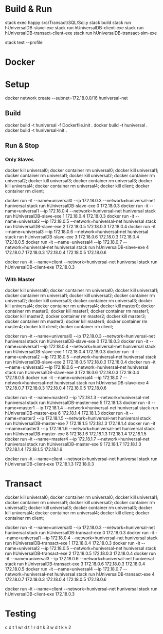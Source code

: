 # Build & Run 

stack exec happy src/Transact/SQL/Sql.y
stack build
stack run hUniversalDB-slave-exe
stack run hUniversalDB-client-exe
stack run hUniversalDB-transact-client-exe
stack run hUniversalDB-transact-sim-exe

stack test --profile

# Docker

# Setup
docker network create --subnet=172.18.0.0/16 huniversal-net

## Build
docker build -t huniversal -f Dockerfile.init .
docker build -t huniversal .
docker build -t huniversal-init .

## Run & Stop
### Only Slaves
docker kill universal0; docker container rm universal0;
docker kill universal1; docker container rm universal1;
docker kill universal2; docker container rm universal2;
docker kill universal3; docker container rm universal3;
docker kill universal4; docker container rm universal4;
docker kill client; docker container rm client;

docker run -it --name=universal0 --ip 172.18.0.3 --network=huniversal-net huniversal stack run hUniversalDB-slave-exe 0 172.18.0.3
docker run -it --name=universal1 --ip 172.18.0.4 --network=huniversal-net huniversal stack run hUniversalDB-slave-exe 1 172.18.0.4 172.18.0.3
docker run -it --name=universal2 --ip 172.18.0.5 --network=huniversal-net huniversal stack run hUniversalDB-slave-exe 2 172.18.0.5 172.18.0.3 172.18.0.4
docker run -it --name=universal3 --ip 172.18.0.6 --network=huniversal-net huniversal stack run hUniversalDB-slave-exe 3 172.18.0.6 172.18.0.3 172.18.0.4 172.18.0.5
docker run -it --name=universal4 --ip 172.18.0.7 --network=huniversal-net huniversal stack run hUniversalDB-slave-exe 4 172.18.0.7 172.18.0.3 172.18.0.4 172.18.0.5 172.18.0.6

docker run -it --name=client --network=huniversal-net huniversal stack run hUniversalDB-client-exe 172.18.0.3

### With Master
docker kill universal0; docker container rm universal0;
docker kill universal1; docker container rm universal1;
docker kill universal2; docker container rm universal2;
docker kill universal3; docker container rm universal3;
docker kill universal4; docker container rm universal4;
docker kill master0; docker container rm master0;
docker kill master1; docker container rm master1;
docker kill master2; docker container rm master2;
docker kill master3; docker container rm master3;
docker kill master4; docker container rm master4;
docker kill client; docker container rm client;

docker run -it --name=universal0 --ip 172.18.0.3 --network=huniversal-net huniversal stack run hUniversalDB-slave-exe 0 172.18.0.3
docker run -it --name=universal1 --ip 172.18.0.4 --network=huniversal-net huniversal stack run hUniversalDB-slave-exe 1 172.18.0.4 172.18.0.3
docker run -it --name=universal2 --ip 172.18.0.5 --network=huniversal-net huniversal stack run hUniversalDB-slave-exe 2 172.18.0.5 172.18.0.3 172.18.0.4
docker run -it --name=universal3 --ip 172.18.0.6 --network=huniversal-net huniversal stack run hUniversalDB-slave-exe 3 172.18.0.6 172.18.0.3 172.18.0.4 172.18.0.5
docker run -it --name=universal4 --ip 172.18.0.7 --network=huniversal-net huniversal stack run hUniversalDB-slave-exe 4 172.18.0.7 172.18.0.3 172.18.0.4 172.18.0.5 172.18.0.6

docker run -it --name=master0 --ip 172.18.1.3 --network=huniversal-net huniversal stack run hUniversalDB-master-exe 5 172.18.1.3
docker run -it --name=master1 --ip 172.18.1.4 --network=huniversal-net huniversal stack run hUniversalDB-master-exe 6 172.18.1.4 172.18.1.3
docker run -it --name=master2 --ip 172.18.1.5 --network=huniversal-net huniversal stack run hUniversalDB-master-exe 7 172.18.1.5 172.18.1.3 172.18.1.4
docker run -it --name=master3 --ip 172.18.1.6 --network=huniversal-net huniversal stack run hUniversalDB-master-exe 8 172.18.1.6 172.18.1.3 172.18.1.4 172.18.1.5
docker run -it --name=master4 --ip 172.18.1.7 --network=huniversal-net huniversal stack run hUniversalDB-master-exe 9 172.18.1.7 172.18.1.3 172.18.1.4 172.18.1.5 172.18.1.6

docker run -it --name=client --network=huniversal-net huniversal stack run hUniversalDB-client-exe 172.18.1.3 172.18.0.3

# Transact
docker kill universal0; docker container rm universal0;
docker kill universal1; docker container rm universal1;
docker kill universal2; docker container rm universal2;
docker kill universal3; docker container rm universal3;
docker kill universal4; docker container rm universal4;
docker kill client; docker container rm client;

docker run -it --name=universal0 --ip 172.18.0.3 --network=huniversal-net huniversal stack run hUniversalDB-transact-exe 0 172.18.0.3
docker run -it --name=universal1 --ip 172.18.0.4 --network=huniversal-net huniversal stack run hUniversalDB-transact-exe 1 172.18.0.4 172.18.0.3
docker run -it --name=universal2 --ip 172.18.0.5 --network=huniversal-net huniversal stack run hUniversalDB-transact-exe 2 172.18.0.5 172.18.0.3 172.18.0.4
docker run -it --name=universal3 --ip 172.18.0.6 --network=huniversal-net huniversal stack run hUniversalDB-transact-exe 3 172.18.0.6 172.18.0.3 172.18.0.4 172.18.0.5
docker run -it --name=universal4 --ip 172.18.0.7 --network=huniversal-net huniversal stack run hUniversalDB-transact-exe 4 172.18.0.7 172.18.0.3 172.18.0.4 172.18.0.5 172.18.0.6

docker run -it --name=client --network=huniversal-net huniversal stack run hUniversalDB-client-exe 172.18.0.3


# Testing
c d t 1
wr d t 1
r d t k 3
w d t k v 2
